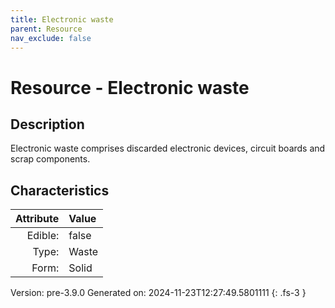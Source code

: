 ```yaml
---
title: Electronic waste
parent: Resource
nav_exclude: false
---
```

# Resource - Electronic waste

## Description
Electronic waste comprises discarded electronic devices, circuit boards and scrap components.

## Characteristics

| Attribute      | Value |
|--------:|:------|
|Edible:|false|
|Type:|Waste|
|Form:|Solid|
 



    

Version: pre-3.9.0 Generated on: 2024-11-23T12:27:49.5801111
{: .fs-3 }
